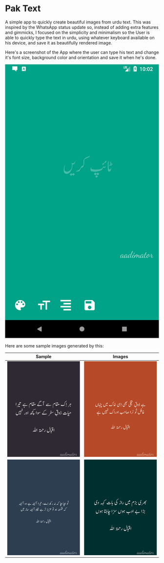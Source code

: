 # Pak Text

A simple app to quickly create beautiful images from urdu text. 
This was inspired by the WhatsApp status update so, instead of 
adding extra features and gimmicks, I focused on the simplicity
and minimalism so the User is able to quickly type the text in
urdu, using whatever keyboard available on his device, and 
save it as beautifully rendered image.

Here's a screenshot of the App where the user can type his text
and change it's font size, background color and orientation and 
save it when he's done.

![](screenshots/Screenshot_1515301344.png)

Here are some sample images generated by this:

 Sample | Images
------- | ------
![](screenshots/20171107215252.png) | ![](screenshots/20171107212404.png)
![](screenshots/20171107214029.png) | ![](screenshots/20171107220816.png)

